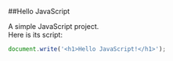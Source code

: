 ##Hello JavaScript

A simple JavaScript project.  
Here is its script:

```javascript
document.write('<h1>Hello JavaScript!</h1>');
``` 